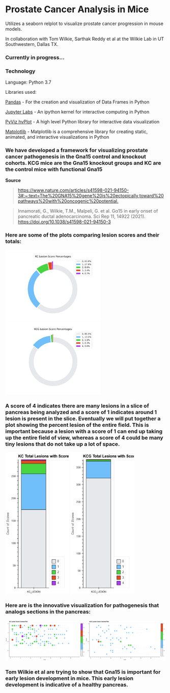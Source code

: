 # Prostate Cancer Analysis in Mice
Utilizes a seaborn relplot to visualize prostate cancer progression in mouse models.

In collaboration with Tom Wilkie, Sarthak Reddy et al at the Wilkie Lab in UT Southwestern, Dallas TX.

### Currently in progress...

### Technology

Language: Python 3.7

Libraries used:

[Pandas](https://pandas.pydata.org/pandas-docs/stable/index.html) - For the creation and visualization of Data Frames in Python

[Jupyter Labs](https://jupyter.org/) - An ipython kernel for interactive computing in Python

[PyViz hvPlot](https://hvplot.holoviz.org/index.html) - A high level Python library for interactive data visualization 

[Matplotlib](https://matplotlib.org/) - Matplotlib is a comprehensive library for creating static, animated, and interactive visualizations in Python

### We have developed a framework for visualizing prostate cancer pathogenesis in the Gna15 control and knockout cohorts. KCG mice are the Gna15 knockout groups and KC are the control mice with functional Gna15
**Source**
> <https://www.nature.com/articles/s41598-021-94150-3#:~:text=The%20GNA15%20gene%20is%20ectopically,toward%20pathways%20with%20oncogenic%20potential.>

> Innamorati, G., Wilkie, T.M., Malpeli, G. et al. Gα15 in early onset of pancreatic ductal adenocarcinoma. Sci Rep 11, 14922 (2021). https://doi.org/10.1038/s41598-021-94150-3

### Here are some of the plots comparing lesion scores and their totals:

<img src="./project_files\P40_complete\re_analyzed_plot_images\KC_Lesion_Pie.png" alt="alt text" width="300"/> <img src="./project_files\P40_complete\re_analyzed_plot_images\KCG_Lesion_Pie.png" alt="alt text" width="300"/> 

### A score of 4 indicates there are many lesions in a slice of pancreas being analyzed and a score of 1 indicates around 1 lesion is present in the slice. Eventually we will put together a plot showing the percent lesion of the entire field. This is important because a lesion with a score of 1 can end up taking up the entire field of view, whereas a score of 4 could be many tiny lesions that do not take up a lot of space. 


<img src="./project_files\P40_complete\re_analyzed_plot_images\lesion_kc_plot.png" alt="alt text" width="200"/> <img src="./project_files\P40_complete\re_analyzed_plot_images\lesion_kcg_score.png" alt="alt text" width="200"/>


### Here are is the innovative visualization for pathogenesis that analogs sections in the pancreas:

<img src='./project_files\P40_complete\plot_images\no_adm_combo.png' alt='alt text' width='1000'>

### Tom Wilkie et al are trying to show that Gna15 is important for early lesion development in mice. This early lesion development is indicative of a healthy pancreas. 
